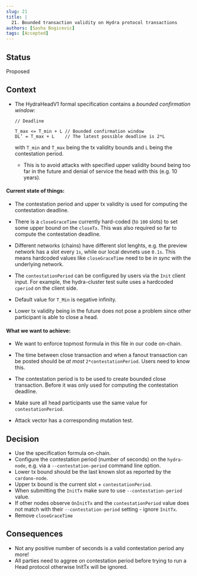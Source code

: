 ```yaml
---
slug: 21
title: |
  21. Bounded transaction validity on Hydra protocol transactions
authors: [Sasha Bogicevic]
tags: [Accepted]
---
```


## Status

Proposed

## Context

* The HydraHeadV1 formal specification contains a *bounded confirmation window*:

    ```
    // Deadline

    T_max <= T_min + L // Bounded confirmation window
    DL’ = T_max + L    // The latest possible deadline is 2*L

    ```

    with `T_min` and `T_max` being the tx validity bounds and `L` being the contestation period.

    + This is to avoid attacks with specified upper validity bound being too far in the future and denial of service the head with this (e.g. 10 years).

#### Current state of things:

* The contestation period and upper tx validity is used for computing the contestation deadline.

* There is a `closeGraceTime` currently hard-coded (to `100` slots) to set some upper bound on the `closeTx`. This was also required so far to compute the contestation deadline.

* Different networks (chains) have different slot lenghts, e.g. the preview network has a slot every `1s`, while our local devnets use `0.1s`. This means hardcoded values
  like `closeGraceTime` need to be _in sync_ with the underlying network.

* The `contestationPeriod` can be configured by users via the `Init` client input. For example, the hydra-cluster test suite uses a hardcoded `cperiod` on the client side.

* Default value for `T_Min` is negative infinity.

* Lower tx validity being in the future does not pose a problem since other participant is able to close a head.

#### What we want to achieve:

* We want to enforce topmost formula in this file in our code on-chain.

* The time between close transaction and when a fanout transaction can be posted should be *at most* `2*contestationPeriod`. Users need to know this.

* The contestation period is to be used to create bounded close transaction. Before it was only used for computing the contestation deadline.

* Make sure all head participants use the same value for `contestationPeriod`.

* Attack vector has a corresponding mutation test.

## Decision

* Use the specification formula on-chain.
* Configure the contestation period (number of seconds) on the `hydra-node`, e.g. via a `--contestation-period` command line option.
* Lower tx bound should be the last known slot as reported by the `cardano-node`.
* Upper tx bound is the current slot + `contestationPeriod`.
* When submitting the `InitTx` make sure to use `--contestation-period` value.
* If other nodes observe `OnInitTx` and the `contestationPeriod` value does not match with their `--contestation-period` setting - ignore `InitTx`.
* Remove `closeGraceTime`

## Consequences

* Not any positive number of seconds is a valid contestation period any more!
* All parties need to aggree on contestation period before trying to run a Head protocol otherwise
  InitTx will be ignored.
